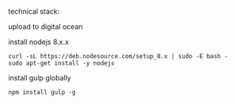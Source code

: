 technical stack:

upload to digital ocean

install nodejs 8.x.x
```
curl -sL https://deb.nodesource.com/setup_8.x | sudo -E bash -
sudo apt-get install -y nodejs
```

install gulp globally
```
npm install gulp -g
```

